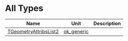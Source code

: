 # All Types


| Name | Unit | Description |
|---|---|---|
| [TGeometryAttribsList2](ok_generic.md#TGeometryAttribsList2) | [ok_generic](ok_generic.md) |   |
